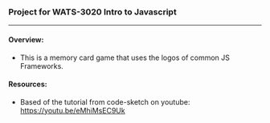 ### Project for WATS-3020 Intro to Javascript
---

#### Overview:
- This is a memory card game that uses the logos of common JS Frameworks. 

#### Resources:
- Based of the tutorial from code-sketch on youtube: https://youtu.be/eMhiMsEC9Uk